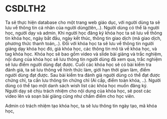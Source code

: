 # CSDLTH2
Ta sẽ thực hiện database cho một trang web giáo dục, với người dùng ta sẽ lưu về thông tin cá nhân của người dùng(tên,..). Người dùng có thể là người học, ngưới dạy và admin. Khi người học đăng ký khóa học ta sẽ lưu về thông tin khóa học, ngày bắt đầu, ngày kết thúc, thông tin giao dịch (mã giao dịch, phương thức thanh toán,..). Đối với khóa học ta sẽ lưu về thông tin người giảng dạy khóa học đó, giá khóa học, các thông tin mô tả về khóa học, và tag khóa học. Khóa học sẽ bao gồm video và slide bài giảng và trắc nghiệm, nội dung của khóa học sẽ lưu thông tin người dùng đã xem qua, trắc nghiệm sẽ lưu điểm người dùng đạt được. Cuối các khóa học sẽ có bài kiểm tra đánh giá, ta sẽ lưu thông về hình thức làm, giới hạn thời gian làm, điểm người dùng đạt được. Sau bài kiểm tra đánh giá người dùng có thể đạt được chứng chỉ, ta cần lưu thông tin chứng chỉ (Ai cấp, điểm toàn khóa, ..). Người dùng có thể tạo một danh sách wish list các khóa học muốn đăng ký.  
Người dạy sẽ chịu trách nhiệm cho nội dung của khóa học, sẽ post các video lên và soạn bài giảng cũng như chấm điểm cho học viên.  

Admin có trách nhiệm tạo khóa học, ta sẽ lưu thông tin ngày tạo, mã khóa học,
